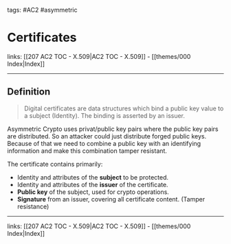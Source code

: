 tags: #AC2 #asymmetric 

# Certificates

links: [[207 AC2 TOC - X.509|AC2 TOC - X.509]] - [[themes/000 Index|Index]]

---

## Definition

> Digital certificates are data structures which bind a public key value to a subject (Identity). The binding is asserted by an issuer.

Asymmetric Crypto uses privat/public key pairs where the public key pairs are distributed. So an attacker could just distribute forged public keys. Because of that we need to combine a public key with an identifying information and make this combination tamper resistant. 

The certificate contains primarily:

* Identity and attributes of the **subject** to be protected.  
* Identity and attributes of the **issuer** of the certificate.  
* **Public key** of the subject, used for crypto operations.  
* **Signature** from an issuer, covering all certificate content. (Tamper resistance)

---
links: [[207 AC2 TOC - X.509|AC2 TOC - X.509]] - [[themes/000 Index|Index]]